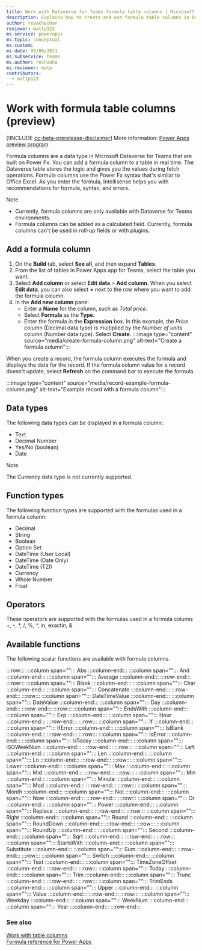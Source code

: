 ```yaml
---
title: Work with Dataverse for Teams formula table columns | Microsoft Docs
description: Explains how to create and use formula table columns in Dataverse for Teams.
author: revachauhan
reviewer: mattp123
ms.service: powerapps
ms.topic: conceptual
ms.custom: 
ms.date: 09/09/2021
ms.subservice: teams
ms.author: rechauha
ms.reviewer: matp
contributors:
  - mattp123
---
```


# Work with formula table columns (preview)

[!INCLUDE [cc-beta-prerelease-disclaimer](../includes/cc-beta-prerelease-disclaimer.md)] More information: [Power Apps preview program](/power-platform/admin/preview-environments)

Formula columns are a data type in Microsoft Dataverse for Teams that are built on Power Fx. You can add a formula column to a table in real time. The Dataverse table stores the logic and gives you the values during fetch operations. Formula columns use the Power Fx syntax that's similar to Office Excel. As you enter the formula, Intellisense helps you with recommendations for formula, syntax, and errors.

> [!NOTE]
> - Currently, formula columns are only available with Dataverse for Teams environments.
> - Formula columns can be added as a calculated field. Currently, formula columns can't be used in roll-up fields or with plugins.

## Add a formula column

1. On the **Build** tab, select **See all**, and then expand **Tables**.
1. From the list of tables in Power Apps app for Teams, select the table you want.
1. Select **Add column** or select **Edit data** > **Add column**. When you select **Edit data**, you can also select **+** next to the row where you want to add the formula column.
1. In the **Add new column** pane: 
   - Enter a **Name** for the column, such as *Total price*.
   - Select **Formula** as the **Type**.
   - Enter the formula in the **Expression** box. In this example, the *Price* column (Decimal data type) is multiplied by the *Number of units* column (Number data type).  Select **Create**.
   :::image type="content" source="media/create-formula-column.png" alt-text="Create a formula column":::

When you create a record, the formula column executes the formula and displays the data for the record. If the formula column value for a record doesn't update, select **Refresh** on the command bar to execute the formula.

:::image type="content" source="media/record-example-formula-column.png" alt-text="Example record with a formula column":::

## Data types

The following data types can be displayed in a formula column:

- Text
- Decimal Number
- Yes/No (boolean)
- Date

> [!NOTE]
> The Currency data type is not currently supported.

## Function types

The following function types are supported with the formulas used in a formula column:

- Decimal
- String
- Boolean
- Option Set
- DateTime (User Local)
- DateTime (Date Only)
- DateTime (TZI)
- Currency
- Whole Number
- Float

## Operators

These  operators are supported with the formulas used in a formula column: <br />
+, -, *, /, %, ^, in, exactin, &

## Available functions 

The following scalar functions are available with formula columns.

:::row:::
   :::column span="":::
      Abs
   :::column-end:::
   :::column span="":::
      And
   :::column-end:::
   :::column span="":::
      Average
   :::column-end:::
:::row-end:::
:::row:::
   :::column span="":::
      Blank
   :::column-end:::
   :::column span="":::
      Char
   :::column-end:::
   :::column span="":::
      Concatenate
   :::column-end:::
:::row-end:::
:::row:::
   :::column span="":::
      DateTimeValue
   :::column-end:::
   :::column span="":::
      DateValue
   :::column-end:::
   :::column span="":::
      Day
   :::column-end:::
:::row-end:::
:::row:::
   :::column span="":::
      EndsWith
   :::column-end:::
   :::column span="":::
      Exp
   :::column-end:::
   :::column span="":::
      Hour
   :::column-end:::
:::row-end:::
:::row:::
   :::column span="":::
      If
   :::column-end:::
   :::column span="":::
      IfError
   :::column-end:::
   :::column span="":::
      IsBlank
   :::column-end:::
:::row-end:::
:::row:::
   :::column span="":::
      IsError
   :::column-end:::
   :::column span="":::
      IsToday
   :::column-end:::
   :::column span="":::
      ISOWeekNum
   :::column-end:::
:::row-end:::
:::row:::
   :::column span="":::
      Left
   :::column-end:::
   :::column span="":::
      Len
   :::column-end:::
   :::column span="":::
      Ln
   :::column-end:::
:::row-end:::
:::row:::
   :::column span="":::
      Lower
   :::column-end:::
   :::column span="":::
      Max
   :::column-end:::
   :::column span="":::
      Mid
   :::column-end:::
:::row-end:::
:::row:::
   :::column span="":::
      Min
   :::column-end:::
   :::column span="":::
      Minute
   :::column-end:::
   :::column span="":::
      Mod
   :::column-end:::
:::row-end:::
:::row:::
   :::column span="":::
      Month
   :::column-end:::
   :::column span="":::
      Not
   :::column-end:::
   :::column span="":::
      Now
   :::column-end:::
:::row-end:::
:::row:::
   :::column span="":::
      Or
   :::column-end:::
   :::column span="":::
      Power
   :::column-end:::
   :::column span="":::
      Replace
   :::column-end:::
:::row-end:::
:::row:::
   :::column span="":::
      Right
   :::column-end:::
   :::column span="":::
      Round
   :::column-end:::
   :::column span="":::
      RoundDown
   :::column-end:::
:::row-end:::
:::row:::
   :::column span="":::
      RoundUp
   :::column-end:::
   :::column span="":::
      Second
   :::column-end:::
   :::column span="":::
      Sqrt
   :::column-end:::
:::row-end:::
:::row:::
   :::column span="":::
      StartsWith
   :::column-end:::
   :::column span="":::
      Substitute
   :::column-end:::
   :::column span="":::
      Sum
   :::column-end:::
:::row-end:::
:::row:::
   :::column span="":::
      Switch
   :::column-end:::
   :::column span="":::
      Text
   :::column-end:::
   :::column span="":::
      TimeZoneOffset
   :::column-end:::
:::row-end:::
:::row:::
   :::column span="":::
      Today
   :::column-end:::
   :::column span="":::
      Trim
   :::column-end:::
   :::column span="":::
      Trunc
   :::column-end:::
:::row-end:::
:::row:::
   :::column span="":::
      TrimEnds
   :::column-end:::
   :::column span="":::
      Upper
   :::column-end:::
   :::column span="":::
      Value
   :::column-end:::
:::row-end:::
:::row:::
   :::column span="":::
      Weekday
   :::column-end:::
   :::column span="":::
      WeekNum
   :::column-end:::
   :::column span="":::
      Year
   :::column-end:::
:::row-end:::

### See also

[Work with table columns](table-columns.md) <br />
[Formula reference for Power Apps](../maker/canvas-apps/formula-reference.md)
